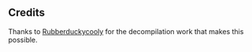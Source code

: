## Credits

Thanks to [Rubberduckycooly](https://github.com/Rubberduckycooly/Sonic-CD-11-Decompilation) for the decompilation work that makes this possible.

